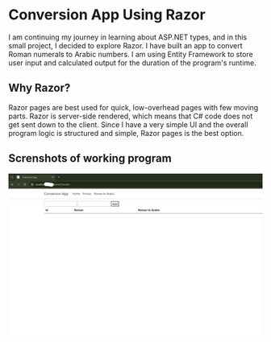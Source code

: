 # Conversion App Using Razor 

I am continuing my journey in learning about ASP.NET types, and in this small project, I decided to explore Razor. I have built an app to convert Roman numerals to Arabic numbers. I am using Entity Framework to store user input and calculated output for the duration of the program's runtime.

## Why Razor?
Razor pages are best used for quick, low-overhead pages with few moving parts. Razor is server-side rendered, which means that C# code does not get sent down to the client. Since I have a very simple UI and the overall program logic is structured and simple, Razor pages is the best option.

## Screnshots of working program

 <img src="Pictures/original.PNG">


